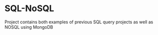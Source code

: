 # SQL-NoSQL
Project contains both examples of previous SQL query projects as well as NOSQL using MongoDB
